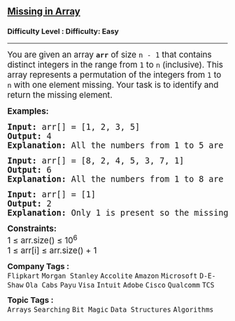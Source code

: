 <h2><a href="https://www.geeksforgeeks.org/problems/missing-number-in-array1416/1">Missing in Array</a></h2><h3>Difficulty Level : Difficulty: Easy</h3><hr><div class="problems_problem_content__Xm_eO"><p><span style="font-size: 14pt;">You are given an array <strong><code>arr</code></strong> of size <code>n - 1</code> that contains distinct integers in the range from <code>1</code> to <code>n</code> (inclusive). This array represents a permutation of the integers from <code>1</code> to <code>n</code> with one element missing. Your task is to identify and return the missing element.</span></p>
<p><span style="font-size: 14pt;"><strong>Examples:</strong></span></p>
<pre><span style="font-size: 14pt;"><strong>Input: </strong>arr[] = [1, 2, 3, 5]
<strong>Output: </strong>4
<strong>Explanation: </strong>All the numbers from 1 to 5 are present except 4.<br></span></pre>
<pre><span style="font-size: 14pt;"><strong>Input: </strong>arr[] = [8, 2, 4, 5, 3, 7, 1]
<strong>Output:</strong> 6
<strong>Explanation: </strong>All the numbers from 1 to 8 are present except 6.</span></pre>
<pre><span style="font-size: 14pt;"><strong>Input: </strong>arr[] = [1]
<strong>Output: </strong>2
<strong>Explanation: </strong>Only 1 is present so the missing element is 2.<br></span></pre>
<p><span style="font-size: 14pt;"><strong>Constraints:</strong><br>1 ≤ arr.size() ≤ 10<sup>6</sup><br>1 ≤ arr[i] ≤ arr.size() + 1</span></p></div><p><span style=font-size:18px><strong>Company Tags : </strong><br><code>Flipkart</code>&nbsp;<code>Morgan Stanley</code>&nbsp;<code>Accolite</code>&nbsp;<code>Amazon</code>&nbsp;<code>Microsoft</code>&nbsp;<code>D-E-Shaw</code>&nbsp;<code>Ola Cabs</code>&nbsp;<code>Payu</code>&nbsp;<code>Visa</code>&nbsp;<code>Intuit</code>&nbsp;<code>Adobe</code>&nbsp;<code>Cisco</code>&nbsp;<code>Qualcomm</code>&nbsp;<code>TCS</code>&nbsp;<br><p><span style=font-size:18px><strong>Topic Tags : </strong><br><code>Arrays</code>&nbsp;<code>Searching</code>&nbsp;<code>Bit Magic</code>&nbsp;<code>Data Structures</code>&nbsp;<code>Algorithms</code>&nbsp;